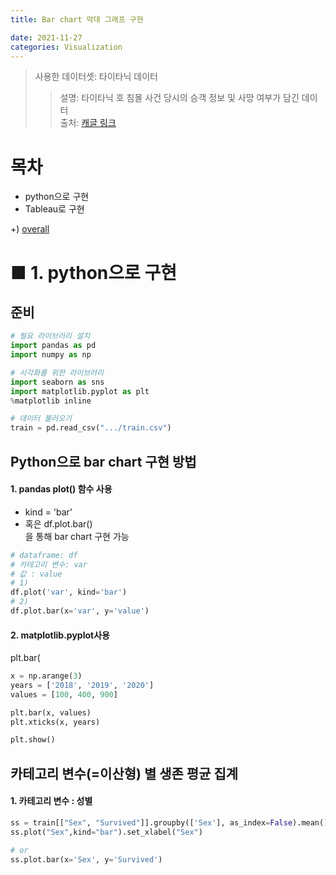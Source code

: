 ```yaml
---
title: Bar chart 막대 그래프 구현

date: 2021-11-27
categories: Visualization
---
```


> 사용한 데이터셋: 타이타닉 데이터
>> 설명: 타이타닉 호 침몰 사건 당시의 승객 정보 및 사망 여부가 담긴 데이터<br>
>> 출처: [캐글 링크](https://www.kaggle.com/c/titanic)

# 목차
- python으로 구현
- Tableau로 구현

+)  [overall](https://tododata101.github.io/visualization/%EB%8D%B0%EC%9D%B4%ED%84%B0%EA%B0%80%EC%8B%9C%ED%99%94Overall/)


# ■ 1. python으로 구현

## 준비

```python
# 필요 라이브러리 설치
import pandas as pd
import numpy as np

# 시각화를 위한 라이브러리
import seaborn as sns
import matplotlib.pyplot as plt
%matplotlib inline

# 데이터 불러오기
train = pd.read_csv(".../train.csv")
```
## Python으로 bar chart 구현 방법

#### 1. pandas plot() 함수 사용
- kind = 'bar' <br>
- 혹은 df.plot.bar() <br>
을 통해 bar chart 구현 가능
``` python
# dataframe: df
# 카테고리 변수: var
# 값 : value
# 1)
df.plot('var', kind='bar')
# 2)
df.plot.bar(x='var', y='value')
```

#### 2. matplotlib.pyplot사용
plt.bar(

```python
x = np.arange(3)
years = ['2018', '2019', '2020']
values = [100, 400, 900]

plt.bar(x, values)
plt.xticks(x, years)

plt.show()
```

## 카테고리 변수(=이산형) 별 생존 평균 집계
#### 1. 카테고리 변수 : 성별

```python
ss = train[["Sex", "Survived"]].groupby(['Sex'], as_index=False).mean().sort_values(by='Survived', ascending=False)
ss.plot("Sex",kind="bar").set_xlabel("Sex")

# or
ss.plot.bar(x='Sex', y='Survived')
```



